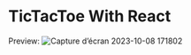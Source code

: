 # TicTacToe With React
Preview:
![Capture d’écran 2023-10-08 171802](https://github.com/zaineb291/TicTacToe/assets/146714154/91a27213-16ea-4a0a-bded-f15fda159afc)
